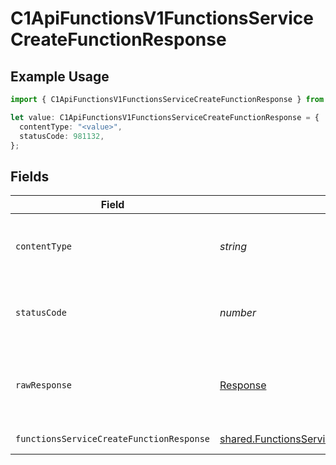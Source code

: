 # C1ApiFunctionsV1FunctionsServiceCreateFunctionResponse

## Example Usage

```typescript
import { C1ApiFunctionsV1FunctionsServiceCreateFunctionResponse } from "conductorone-sdk-typescript/sdk/models/operations";

let value: C1ApiFunctionsV1FunctionsServiceCreateFunctionResponse = {
  contentType: "<value>",
  statusCode: 981132,
};
```

## Fields

| Field                                                                                                                 | Type                                                                                                                  | Required                                                                                                              | Description                                                                                                           |
| --------------------------------------------------------------------------------------------------------------------- | --------------------------------------------------------------------------------------------------------------------- | --------------------------------------------------------------------------------------------------------------------- | --------------------------------------------------------------------------------------------------------------------- |
| `contentType`                                                                                                         | *string*                                                                                                              | :heavy_check_mark:                                                                                                    | HTTP response content type for this operation                                                                         |
| `statusCode`                                                                                                          | *number*                                                                                                              | :heavy_check_mark:                                                                                                    | HTTP response status code for this operation                                                                          |
| `rawResponse`                                                                                                         | [Response](https://developer.mozilla.org/en-US/docs/Web/API/Response)                                                 | :heavy_check_mark:                                                                                                    | Raw HTTP response; suitable for custom response parsing                                                               |
| `functionsServiceCreateFunctionResponse`                                                                              | [shared.FunctionsServiceCreateFunctionResponse](../../../sdk/models/shared/functionsservicecreatefunctionresponse.md) | :heavy_minus_sign:                                                                                                    | Successful response                                                                                                   |
